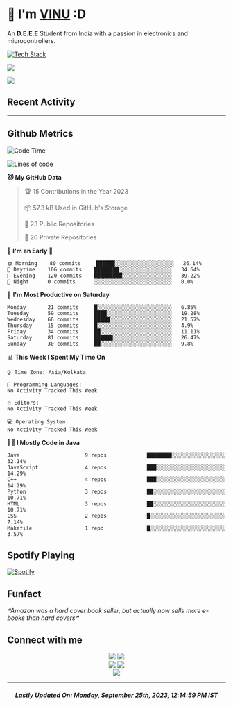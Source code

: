 # 👋 I'm [VINU](https://vinuxd.github.io) :D

An **D.E.E.E** Student from India with a passion in electronics and microcontrollers.
<br/>

[![Tech Stack](https://skillicons.dev/icons?i=c,java,py,spring,md,regex,arduino,raspberrypi,firebase,mongodb,git,heroku,netlify,androidstudio,vscode,figma,&theme=dark&perline=7)](https://t.me/VinuXD)

<a href=https://vinuxd.me><img src="https://github-readme-stats.vercel.app/api?username=vinuxd&hide=issues&show_icons=true&theme=chartreuse-dark&include_all_commits=true&count_private=true"/></a>

<a href=https://vinuxd.me><img src="http://github-readme-streak-stats.herokuapp.com?user=vinuxd&theme=chartreuse-dark&hide_border=false&date_format=j%20M%5B%20Y%5D"/></a>

## Recent Activity
<!--RECENT_ACTIVITY:start-->
<!--RECENT_ACTIVITY:end-->
---

## Github Metrics

<!--START_SECTION:waka-->
![Code Time](http://img.shields.io/badge/Code%20Time%20since%2021/1/2022-158%20hrs%2013%20mins-blue?style=plastic&logo=Codepen)

![Lines of code](https://img.shields.io/badge/From%20Hello%20World%20I%27ve%20Written-220%20Thousand%20lines%20of%20code-blue)

**🐱 My GitHub Data** 

> 🏆 15 Contributions in the Year 2023
 > 
> 📦 57.3 kB Used in GitHub's Storage 
 > 
> 📜 23 Public Repositories 
 > 
> 🔑 20 Private Repositories  
 > 
**🥰 I'm an Early 🐤** 

```text
🌞 Morning    80 commits     ██████░░░░░░░░░░░░░░░░░░░   26.14% 
🌆 Daytime    106 commits    ████████░░░░░░░░░░░░░░░░░   34.64% 
🌃 Evening    120 commits    █████████░░░░░░░░░░░░░░░░   39.22% 
🌙 Night      0 commits      ░░░░░░░░░░░░░░░░░░░░░░░░░   0.0%
```
📅 **I'm Most Productive on Saturday** 

```text
Monday       21 commits     █░░░░░░░░░░░░░░░░░░░░░░░░   6.86% 
Tuesday      59 commits     ████░░░░░░░░░░░░░░░░░░░░░   19.28% 
Wednesday    66 commits     █████░░░░░░░░░░░░░░░░░░░░   21.57% 
Thursday     15 commits     █░░░░░░░░░░░░░░░░░░░░░░░░   4.9% 
Friday       34 commits     ██░░░░░░░░░░░░░░░░░░░░░░░   11.11% 
Saturday     81 commits     ██████░░░░░░░░░░░░░░░░░░░   26.47% 
Sunday       30 commits     ██░░░░░░░░░░░░░░░░░░░░░░░   9.8%
```


📊 **This Week I Spent My Time On** 

```text
⌚︎ Time Zone: Asia/Kolkata

💬 Programming Languages: 
No Activity Tracked This Week

🔥 Editors: 
No Activity Tracked This Week

💻 Operating System: 
No Activity Tracked This Week
```

**🧑‍💻 I Mostly Code in Java** 

```text
Java                     9 repos             ████████░░░░░░░░░░░░░░░░░   32.14% 
JavaScript               4 repos             ███░░░░░░░░░░░░░░░░░░░░░░   14.29% 
C++                      4 repos             ███░░░░░░░░░░░░░░░░░░░░░░   14.29% 
Python                   3 repos             ██░░░░░░░░░░░░░░░░░░░░░░░   10.71% 
HTML                     3 repos             ██░░░░░░░░░░░░░░░░░░░░░░░   10.71% 
CSS                      2 repos             █░░░░░░░░░░░░░░░░░░░░░░░░   7.14% 
Makefile                 1 repo              █░░░░░░░░░░░░░░░░░░░░░░░░   3.57%
```



<!--END_SECTION:waka-->

## Spotify Playing

[![Spotify](https://spotifyxd.vercel.app/api/spotify?background_color=000000&border_color=00ff7f)](https://open.spotify.com/user/31a2knpxmuez2uo44wigmbqxjapy?si=ORyXsvpDQy6DNbodyG10lA)

## Funfact

<!--STARTS_HERE_QUOTE_README-->
<i>❝Amazon was a hard cover book seller, but actually now sells more e-books than hard covers❞</i>
<!--ENDS_HERE_QUOTE_README-->

## Connect with me

<div align="center" class="first">
<a href="https://t.me/VinuXD"><img src="https://img.shields.io/badge/Telegram-2CA5E0?style=for-the-badge&logo=telegram&logoColor=white"></a>
<a href="mailto:vinuvarsath3@gmail.com"><img src="https://img.shields.io/badge/Gmail-D14836?style=for-the-badge&logo=gmail&logoColor=white"></a>
</div>

<div align="center" class="second">
<a href="https://dev.to/VinuXD"><img src="https://img.shields.io/badge/dev.to-0A0A0A?style=for-the-badge&logo=devdotto&logoColor=white"></a>
<a href="https://stackoverflow.com/users/17960559/vinuxd"><img src="https://img.shields.io/badge/StackOverFlow-orange?style=for-the-badge&logo=stackoverflow&logoColor=white"></a>
</div>

<div align="center" class="third">
<a href="https://VinuXD.github.io"><img src="https://img.shields.io/badge/website-000000?style=for-the-badge&logo=About.me&logoColor=white"></a>
</div>

---

<!--RECENT_ACTIVITY:last_update-->
<h5 align="center">Lastly Updated On: <b>Monday, September 25th, 2023, 12:14:59 PM IST</b></h5>
<!--RECENT_ACTIVITY:last_update_end-->
